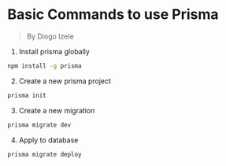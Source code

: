 # Basic Commands to use Prisma

> By Diogo Izele

1. Install prisma globally

```bash
npm install -g prisma
```

2. Create a new prisma project

```bash
prisma init
```

3. Create a new migration

```bash
prisma migrate dev
```

4. Apply to database

```bash
prisma migrate deploy
```
